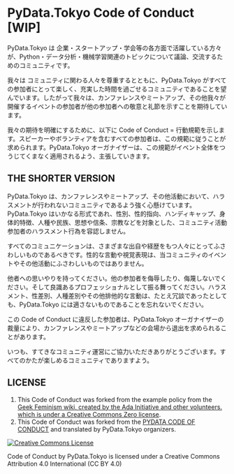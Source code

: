 # PyData.Tokyo Code of Conduct [WIP]

PyData.Tokyo は 企業・スタートアップ・学会等の各方面で活躍している方々が、Python・データ分析・機械学習関連のトピックについて議論、交流するためのコミュニティです。

我々は コミュニティに関わる人々を尊重するとともに、PyData.Tokyo がすべての参加者にとって楽しく、充実した時間を過ごせるコミュニティであることを望んでいます。したがって我々は、カンファレンスやミートアップ、その他我々が開催するイベントの参加者が他の参加者への敬意と礼節を示すことを期待しています。

我々の期待を明確にするために、以下に Code of Conduct = 行動規範を示します。スピーカーやボランティアを含むすべての参加者は、この規範に従うことが求められます。PyData.Tokyo オーガナイザーは、この規範がイベント全体をつうじてくまなく適用されるよう、主張していきます。

## THE SHORTER VERSION

PyData.Tokyo は、カンファレンスやミートアップ、その他活動において、ハラスメントが行われないコミュニティであるよう強く心懸けています。PyData.Tokyo はいかなる形式であれ、性別、性的指向、ハンディキャップ、身体的特徴、人種や民族、思想や信条、宗教などを対象とした、コミュニティ活動参加者のハラスメント行為を容認しません。

すべてのコミュニケーションは、さまざまな出自や経歴をもつ人々にとってふさわしいものであるべきです。性的な言動や視覚表現は、当コミュニティのイベントやその他活動にふさわしいものではありません。

他者への思いやりを持ってください。他の参加者を侮辱したり、侮蔑しないでください。そして良識あるプロフェッショナルとして振る舞ってください。ハラスメント、性差別、人種差別やその他排他的な言動は、たとえ冗談であったとしても、PyData.Tokyo には適さないものであることを忘れないでください。

この Code of Conduct に違反した参加者は、PyData.Tokyo オーガナイザーの裁量により、カンファレンスやミートアップなどの会場から退出を求められることがあります。

いつも、すてきなコミュニティ運営にご協力いただきありがとうございます。すべてのかたが楽しめるコミュニティでありますよう。

## LICENSE

1. This Code of Conduct was forked from the example policy from the [Geek Feminism wiki, created by the Ada Initiative and other volunteers. which is under a Creative Commons Zero license](http://geekfeminism.wikia.com/wiki/Conference_anti-harassment/Policy).
2. This Code of Conduct was forked from the [PYDATA CODE OF CONDUCT](http://pydata.org/code-of-conduct.html) and translated by PyData.Tokyo organizers.

<a rel="license" href="http://creativecommons.org/licenses/by/4.0/"><img alt="Creative Commons License" style="border-width:0" src="https://i.creativecommons.org/l/by/4.0/88x31.png" /></a>

Code of Conduct by PyData.Tokyo is licensed under a Creative Commons Attribution 4.0 International (CC BY 4.0)
